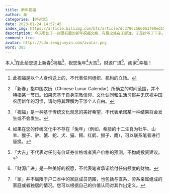```yaml
---
title: 新年祝福
author: 胤
categories: [碎碎念]
date: 2023-01-24 14:57:45
index_img: https://article.biliimg.com/bfs/article/dc3786c5660b1f08ed15489e3f09e26b12c9c5b4.jpg@500w.webp
description: 今天看到了一则很有趣的新年祝福文案，有趣之处在于脚注，于是抄写了下来。
comment: true
avatar: https://cdn.zengjunyin.com/avatar.png
word: 385
---
```


本人[^1]在此给您送上新春[^2]祝福[^3]，祝您兔年[^4]大吉[^5]，财源广进[^6]，阖家[^7]幸福！

[^1]: 此祝福是以个人身份送上的，不代表任何组织、机构的立场。
[^2]: 「新春」指中国农历（Chinese Lunar Calendar）所确立的时间范围，并不特指某一节日。如果您基于自身宗教信仰、文化认同和生活习惯并无庆祝中国农历新年的习惯，请勿将其理解为干涉个人自由。
[^3]: 「祝福」是一种基于传统文化观念的美好希望，不代表承诺某一种结果将会发生或不会发生。
[^4]: 如果在您的传统文化中不存在「兔年」（例如，希腊的十二生肖为牡牛、山羊、猴子、驴、蟹、蛇、犬、猫、鳄、红鹤、狮子、鹰），可以联系笔者进行替换。
[^5]: 「大吉」不代表对任何有价证券价格或者资产价格的预测，不构成投资建议。
[^6]: 「财源广进」是一种美好的祝愿，不代表笔者承诺给付任何额度的财物。
[^7]: 「家」并不局限于户口本中的家庭成员范围，也包括与直系、旁系亲属组成的家庭或者独居的情况。您可以根据自己的价值认同对其作出定义。